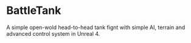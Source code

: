# BattleTank
A simple open-wold head-to-head tank fignt with simple AI, terrain and advanced control system in Unreal 4.
